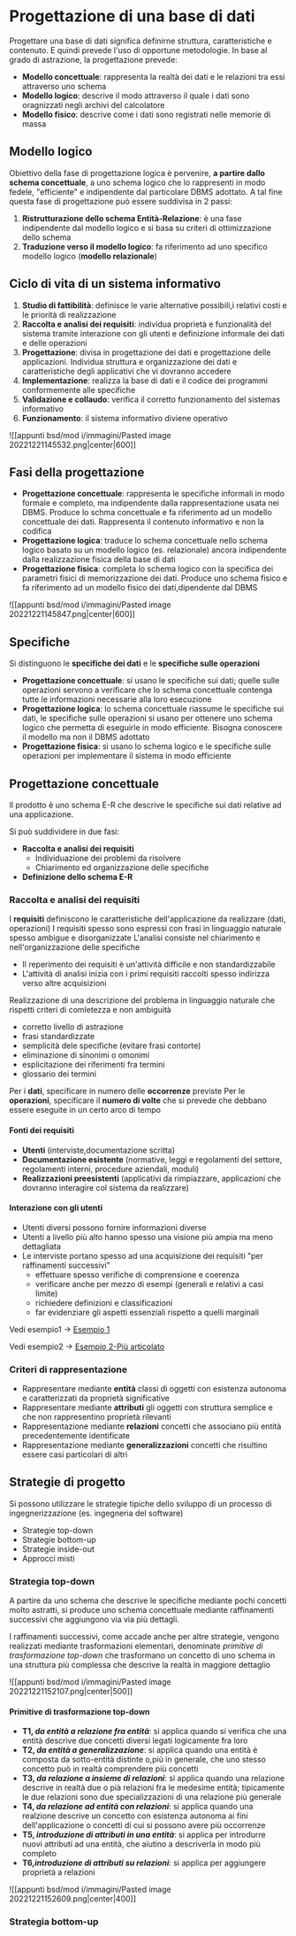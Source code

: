 # Progettazione di una base di dati

Progettare una base di dati significa definirne struttura, caratteristiche e contenuto. E quindi prevede l'uso di opportune metodologie. In base al grado di astrazione, la progettazione prevede:

- **Modello concettuale**: rappresenta la realtà dei dati e le relazioni tra essi attraverso uno schema
- **Modello logico**: descrive il modo attraverso il quale i dati sono oragnizzati negli archivi del calcolatore
- **Modello fisico**: descrive come i dati sono registrati nelle memorie di massa

## Modello logico

Obiettivo della fase di progettazione logica è pervenire, **a partire dallo schema concettuale**, a uno schema logico che lo rappresenti in modo fedele, "efficiente" e indipendente dal particolare DBMS adottato. A tal fine questa fase di progettazione può essere suddivisa in 2 passi:
1. **Ristrutturazione dello schema Entità-Relazione**: è una fase indipendente dal modello logico e si basa su criteri di ottimizzazione dello schema
2. **Traduzione verso il modello logico**: fa riferimento ad uno specifico modello logico (**modello relazionale**)

## Ciclo di vita di un sistema informativo

1. **Studio di fattibilità**: definisce le varie alternative possibili,i relativi costi e le priorità di realizzazione
2. **Raccolta e analisi dei requisiti**: individua proprietà e funzionalità del sistema tramite interazione con gli utenti e definizione informale dei dati e delle operazioni
3. **Progettazione**: divisa in progettazione dei dati e progettazione delle applicazioni. Individua struttura e organizzazione dei dati e caratteristiche degli applicativi che vi dovranno accedere
4. **Implementazione**: realizza la base di dati e il codice dei programmi conformemente alle specifiche
5. **Validazione e collaudo**: verifica il corretto funzionamento del sistemas informativo
6. **Funzionamento**: il sistema informativo diviene operativo

![[appunti bsd/mod i/immagini/Pasted image 20221221145532.png|center|600]]


## Fasi della progettazione

- **Progettazione concettuale**: rappresenta le specifiche informali in modo formale e completo, ma indipendente dalla rappresentazione usata nei DBMS. Produce lo schma concettuale e fa riferimento ad un modello concettuale dei dati. Rappresenta il contenuto informativo e non la codifica
- **Progettazione logica**: traduce lo schema concettuale nello schema logico basato su un modello logico (es. relazionale) ancora indipendente dalla realizzazione fisica della base di dati
- **Progettazione fisica**: completa lo schema logico con la specifica dei parametri fisici di memorizzazione dei dati. Produce uno schema fisico e fa riferimento ad un modello fisico dei dati,dipendente dal DBMS

![[appunti bsd/mod i/immagini/Pasted image 20221221145847.png|center|600]]

## Specifiche

Si distinguono le **specifiche dei dati** e le **specifiche sulle operazioni**

- **Progettazione concettuale**: si usano le specifiche sui dati; quelle sulle operazioni servono a verificare che lo schema concettuale contenga tutte le informazioni necessarie alla loro esecuzione
- **Progettazione logica**: lo schema concettuale riassume le specifiche sui dati, le specifiche sulle operazioni si usano per ottenere uno schema logico che permetta di eseguirle in modo efficiente. Bisogna conoscere il modello ma non il DBMS adottato
- **Progettazione fisica**: si usano lo schema logico e le specifiche sulle operazioni per implementare il sistema in modo efficiente

## Progettazione concettuale

Il prodotto è uno schema E-R che descrive le specifiche sui dati relative ad una applicazione.

Si può suddividere in due fasi:

- **Raccolta e analisi dei requisiti**
	- Individuazione dei problemi da risolvere
	- Chiarimento ed organizzazione delle specifiche
- **Definizione dello schema E-R**

### Raccolta e analisi dei requisiti

I **requisiti** definiscono le caratteristiche dell'applicazione da realizzare (dati, operazioni)
I requisiti spesso sono espressi con frasi in linguaggio naturale spesso ambigue e disorganizzate
L'analisi consiste nel chiarimento e nell'organizzazione delle specifiche

- Il reperimento dei requisiti è un'attività difficile e non standardizzabile
- L'attività di analisi inizia con i primi requisiti raccolti spesso indirizza verso altre acquisizioni

Realizzazione di una descrizione del problema in linguaggio naturale che rispetti criteri di comletezza e non ambiguità

- corretto livello di astrazione
- frasi standardizzate
- semplicità dele specifiche (evitare frasi contorte)
- eliminazione di sinonimi o omonimi
- esplicitazione dei riferimenti fra termini
- glossario dei termini

Per i **dati**, specificare in numero delle **occorrenze** previste
Per le **operazioni**, specificare il **numero di volte** che si prevede che debbano essere eseguite in un certo arco di tempo

#### Fonti dei requisiti

- **Utenti** (interviste,documentazione scritta)
- **Documentazione esistente** (normative, leggi e regolamenti del settore, regolamenti interni, procedure aziendali, moduli)
- **Realizzazioni preesistenti** (applicativi da rimpiazzare, applicazioni che dovranno interagire col sistema da realizzare)

#### Interazione con gli utenti

- Utenti diversi possono fornire informazioni diverse
- Utenti a livello più alto hanno spesso una visione più ampia ma meno dettagliata
- Le interviste portano spesso ad una acquisizione dei requisiti "per raffinamenti successivi"
	- effettuare spesso verifiche di comprensione e coerenza
	- verificare anche per mezzo di esempi (generali e relativi a casi limite)
	- richiedere definizioni e classificazioni
	- far evidenziare gli aspetti essenziali rispetto a quelli marginali

Vedi esempio1 -> [Esempio 1](http://www.informatica.uniroma2.it/upload/2022/BDC/08-Progettazione.pdf#page=15)

Vedi esempio2 -> [Esempio 2-Più articolato](http://www.informatica.uniroma2.it/upload/2022/BDC/08-Progettazione.pdf#page18)

### Criteri di rappresentazione

- Rappresentare mediante **entità** classi di oggetti con esistenza autonoma e caratterizzati da proprietà significative
- Rappresentare mediante **attributi** gli oggetti con struttura semplice e che non rappresentino proprietà rilevanti
- Rappresentazione mediante **relazioni** concetti che associano più entità precedentemente identificate
- Rappresentazione mediante **generalizzazioni** concetti che risultino essere casi particolari di altri

## Strategie di progetto

Si possono utilizzare le strategie tipiche dello sviluppo di un processo di ingegnerizzazione (es. ingegneria del software)

- Strategie top-down
- Strategie bottom-up
- Strategie inside-out
- Approcci misti

### Strategia top-down

A partire da uno schema che descrive le specifiche mediante pochi concetti molto astratti, si produce uno schema concettuale mediante raffinamenti successivi che aggiungono via via più dettagli.

I raffinamenti successivi, come accade anche per altre strategie, vengono realizzati mediante trasformazioni elementari, denominate _primitive di trasformazione top-down_ che trasformano un concetto di uno schema in una struttura più complessa che descrive la realtà in maggiore dettaglio

![[appunti bsd/mod i/immagini/Pasted image 20221221152107.png|center|500]]

#### Primitive di trasformazione top-down

- **T1, _da entità a relazione fra entità_**: si applica quando si verifica che una entità descrive due concetti diversi legati logicamente fra loro
- **T2, _da entità a generalizzazione_**: si applica quando una entità è composta da sotto-entità distinte o,più in generale, che uno stesso concetto può in realtà comprendere più concetti
- **T3, _da relazione a insieme di relazioni_**: si applica quando una relazione descrive in realtà due o pià relazioni fra le medesime entità; tipicamente le due relazioni sono due specializzazioni di una relazione più generale
- **T4, _da relazione ad entità con relazioni_**: si applica quando una realzione descrive un concetto con esistenza autonoma ai fini dell'applicazione o concetti di cui si possono avere più occorrenze
- **T5, _introduzione di attributi in una entità_**: si applica per introdurre nuovi attributi ad una entità, che aiutino a descriverla in modo più completo
- **T6,_introduzione di attributi su relazioni_**: si applica per aggiungere proprietà a relazioni

![[appunti bsd/mod i/immagini/Pasted image 20221221152609.png|center|400]]

### Strategia bottom-up





